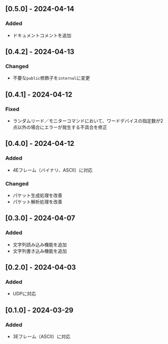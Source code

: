 ## [0.5.0] - 2024-04-14
### Added
- ドキュメントコメントを追加

## [0.4.2] - 2024-04-13
### Changed
- 不要な`public`修飾子を`internal`に変更

## [0.4.1] - 2024-04-12
### Fixed
- ランダムリード／モニターコマンドにおいて、ワードデバイスの指定数が2点以外の場合にエラーが発生する不具合を修正

## [0.4.0] - 2024-04-12
### Added
- 4Eフレーム（バイナリ、ASCII）に対応

### Changed
- パケット生成処理を改善
- パケット解析処理を改善

## [0.3.0] - 2024-04-07
### Added
- 文字列読み込み機能を追加
- 文字列書き込み機能を追加

## [0.2.0] - 2024-04-03
### Added
- UDPに対応

## [0.1.0] - 2024-03-29
### Added
- 3Eフレーム（ASCII）に対応
